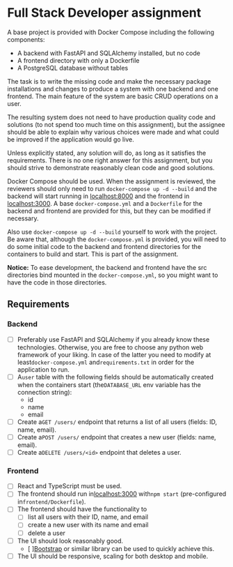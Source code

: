 # Full Stack Developer assignment

A base project is provided with Docker Compose including the following components:

- A backend with FastAPI and SQLAlchemy installed, but no code
- A frontend directory with only a Dockerfile
- A PostgreSQL database without tables

The task is to write the missing code and make the necessary package installations and
changes to produce a system with one backend and one frontend. The main feature of the
system are basic CRUD operations on a user.

The resulting system does not need to have production quality code and solutions (to not
spend too much time on this assignment), but the assignee should be able to explain why
various choices were made and what could be improved if the application would go live.

Unless explicitly stated, any solution will do, as long as it satisfies the requirements.
There is no one right answer for this assignment, but you should strive to demonstrate
reasonably clean code and good solutions.

Docker Compose should be used. When the assignment is reviewed, the reviewers should only
need to run `docker-compose up -d --build` and the backend will start running in
[localhost:8000](http://localhost:8000) and the frontend in
[localhost:3000](http://localhost:3000). A base `docker-compose.yml` and a `Dockerfile`
for the backend and frontend are provided for this, but they can be modified if necessary.

Also use `docker-compose up -d --build` yourself to work with the project. Be aware that,
although the `docker-compose.yml` is provided, you will need to do some initial code to
the backend and frontend directories for the containers to build and start. This is part
of the assignment.

**Notice:** To ease development, the backend and frontend have the src directories bind
mounted in the `docker-compose.yml`, so you might want to have the code in those
directories.

## Requirements

### Backend

- [ ] Preferably use FastAPI and SQLAlchemy if you already know these technologies. Otherwise,
  you are free to choose any python web framework of your liking. In case of the latter you
  need to modify at least`docker-compose.yml` and`requirements.txt` in order for the
  application to run.
- [ ] A`user` table with the following fields should be automatically created when the
  containers start (the`DATABASE_URL` env variable has the connection string):
  -  id
  -  name
  -  email
- [ ] Create a`GET /users/` endpoint that returns a list of all users (fields: ID, name,
  email).
- [ ] Create a`POST /users/` endpoint that creates a new user (fields: name, email).
- [ ] Create a`DELETE /users/<id>` endpoint that deletes a user.

### Frontend

- [ ] React and TypeScript must be used.
- [ ] The frontend should run in[localhost:3000](http://localhost:3000) with`npm start`
  (pre-configured in`frontend/Dockerfile`).
- [ ] The frontend should have the functionality to
  - [ ] list all users with their ID, name, and email
  - [ ] create a new user with its name and email
  - [ ] delete a user
- [ ] The UI should look reasonably good.
  - [ ][Bootstrap](https://getbootstrap.com) or similar library can be used to quickly
    achieve this.
- [ ] The UI should be responsive, scaling for both desktop and mobile.
